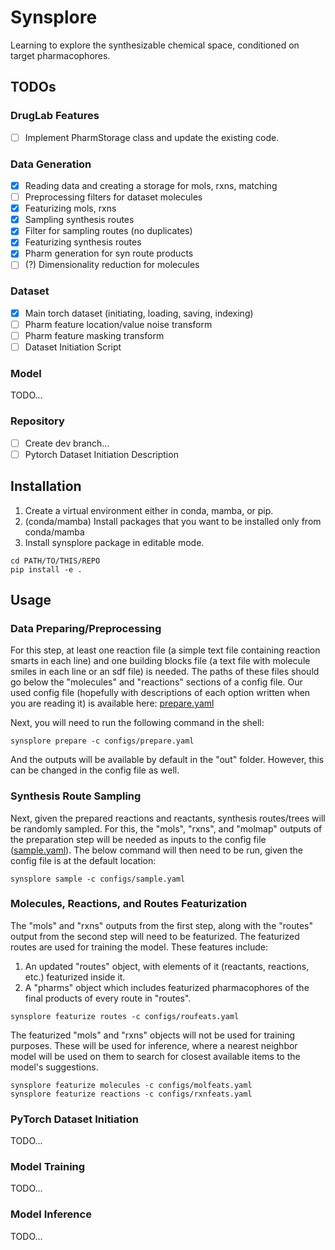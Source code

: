 # Synsplore
Learning to explore the synthesizable chemical space, conditioned on target pharmacophores.

## TODOs
### DrugLab Features
- [ ] Implement PharmStorage class and update the existing code.

### Data Generation
- [x] Reading data and creating a storage for mols, rxns, matching
- [ ] Preprocessing filters for dataset molecules
- [x] Featurizing mols, rxns
- [x] Sampling synthesis routes 
- [x] Filter for sampling routes (no duplicates)
- [x] Featurizing synthesis routes 
- [x] Pharm generation for syn route products
- [ ] (?) Dimensionality reduction for molecules

### Dataset
- [x] Main torch dataset (initiating, loading, saving, indexing)
- [ ] Pharm feature location/value noise transform
- [ ] Pharm feature masking transform
- [ ] Dataset Initiation Script

### Model
TODO...

### Repository
- [ ] Create dev branch...
- [ ] Pytorch Dataset Initiation Description

## Installation
1. Create a virtual environment either in conda, mamba, or pip.
2. (conda/mamba) Install packages that you want to be installed only from conda/mamba
3. Install synsplore package in editable mode.
```terminal
cd PATH/TO/THIS/REPO
pip install -e .
```

## Usage
### Data Preparing/Preprocessing
For this step, at least one reaction file (a simple text file containing reaction smarts in each line) and one building blocks file (a text file with molecule smiles in each line or an sdf file) is needed. The paths of these files should go below the "molecules" and "reactions" sections of a config file. Our used config file (hopefully with descriptions of each option written when you are reading it) is available here: [prepare.yaml](configs/prepare.yaml)

Next, you will need to run the following command in the shell:
```terminal
synsplore prepare -c configs/prepare.yaml
```
And the outputs will be available by default in the "out" folder. However, this can be changed in the config file as well.

### Synthesis Route Sampling
Next, given the prepared reactions and reactants, synthesis routes/trees will be randomly sampled. For this, the "mols", "rxns", and "molmap" outputs of the preparation step will be needed as inputs to the config file ([sample.yaml](configs/sample.yaml)). The below command will then need to be run, given the config file is at the default location:
```terminal
synsplore sample -c configs/sample.yaml
```

### Molecules, Reactions, and Routes Featurization
The "mols" and "rxns" outputs from the first step, along with the "routes" output from the second step will need to be featurized. The featurized routes are used for training the model. These features include:
1. An updated "routes" object, with elements of it (reactants, reactions, etc.) featurized inside it.
2. A "pharms" object which includes featurized pharmacophores of the final products of every route in "routes".

```terminal
synsplore featurize routes -c configs/roufeats.yaml 
```

The featurized "mols" and "rxns" objects will not be used for training purposes. These will be used for inference, where a nearest neighbor model will be used on them to search for closest available items to the model's suggestions.

```terminal
synsplore featurize molecules -c configs/molfeats.yaml
synsplore featurize reactions -c configs/rxnfeats.yaml
```

### PyTorch Dataset Initiation
TODO...

### Model Training
TODO...

### Model Inference
TODO...